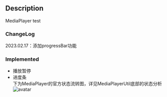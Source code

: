 ## Description
MediaPlayer test  

### ChangeLog
2023.02.17：添加progressBar功能  

### Implemented  
* 播放暂停  
* 进度条  
下为MediaPlayer的官方状态流转图，详见MediaPlayerUtil底部的状态分析  
![avatar](https://developer.android.google.cn/images/mediaplayer_state_diagram.gif)
